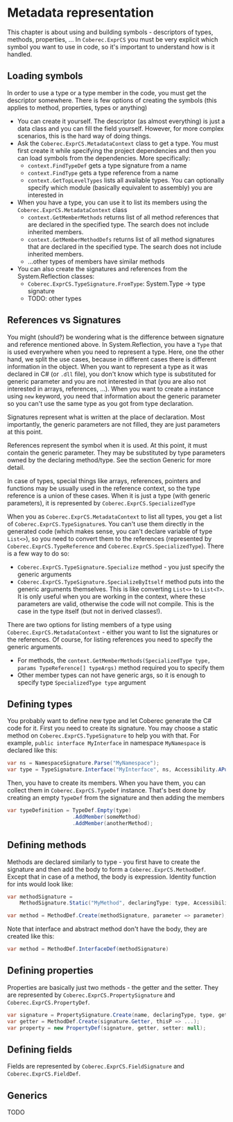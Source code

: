 # Metadata representation

This chapter is about using and building symbols - descriptors of types, methods, properties, ... In `Coberec.ExprCS` you must be very explicit which symbol you want to use in code, so it's important to understand how is it handled.


## Loading symbols

In order to use a type or a type member in the code, you must get the descriptor somewhere. There is few options of creating the symbols (this applies to method, properties, types or anything)
* You can create it yourself. The descriptor (as almost everything) is just a data class and you can fill the field yourself. However, for more complex scenarios, this is the hard way of doing things.
* Ask the `Coberec.ExprCS.MetadataContext` class to get a type. You must first create it while specifying the project dependencies and then you can load symbols from the dependencies. More specifically:
    * `context.FindTypeDef` gets a type signature from a name
    * `context.FindType` gets a type reference from a name
    * `context.GetTopLevelTypes` lists all available types. You can optionally specify which module (basically equivalent to assembly) you are interested in
* When you have a type, you can use it to list its members using the `Coberec.ExprCS.MetadataContext` class
    * `context.GetMemberMethods` returns list of all method references that are declared in the specified type. The search does not include inherited members.
    * `context.GetMemberMethodDefs` returns list of all method signatures that are declared in the specified type. The search does not include inherited members.
    * ...other types of members have similar methods
* You can also create the signatures and references from the System.Reflection classes:
    * `Coberec.ExprCS.TypeSignature.FromType`: System.Type -> type signature
    * TODO: other types


## References vs Signatures

You might (should?) be wondering what is the difference between signature and reference mentioned above. In System.Reflection, you have a `Type` that is used everywhere when you need to represent a type. Here, one the other hand, we split the use cases, because in different cases there is different information in the object. When you want to represent a type as it was declared in C# (or `.dll` file), you don't know which type is substituted for generic parameter and you are not interested in that (you are also not interested in arrays, references, ...). When you want to create a instance using `new` keyword, you need that information about the generic parameter so you can't use the same type as you got from type declaration.

Signatures represent what is written at the place of declaration. Most importantly, the generic parameters are not filled, they are just parameters at this point.

References represent the symbol when it is used. At this point, it must contain the generic parameter. They may be substituted by type parameters owned by the declaring method/type. See the section Generic for more detail.

In case of types, special things like arrays, references, pointers and functions may be usually used in the reference context, so the type reference is a union of these cases. When it is just a type (with generic parameters), it is represented by `Coberec.ExprCS.SpecializedType`

When you as `Coberec.ExprCS.MetadataContext` to list all types, you get a list of `Coberec.ExprCS.TypeSignature`s. You can't use them directly in the generated code (which makes sense, you can't declare variable of type `List<>`), so you need to convert them to the references (represented by `Coberec.ExprCS.TypeReference` and `Coberec.ExprCS.SpecializedType`). There is a few way to do so:
* `Coberec.ExprCS.TypeSignature.Specialize` method - you just specify the generic arguments
* `Coberec.ExprCS.TypeSignature.SpecializeByItself` method puts into the generic arguments themselves. This is like converting `List<>` to `List<T>`. It is only useful when you are working in the context, where these parameters are valid, otherwise the code will not compile. This is the case in the type itself (but not in derived classes!).

There are two options for listing members of a type using `Coberec.ExprCS.MetadataContext` - either you want to list the signatures or the references. Of course, for listing references you need to specify the generic arguments.
* For methods, the `context.GetMemberMethods(SpecializedType type, params TypeReference[] typeArgs)` method required you to specify them
* Other member types can not have generic args, so it is enough to specify type `SpecializedType type` argument

## Defining types

You probably want to define new type and let Coberec generate the C# code for it. First you need to create its signature. You may choose a static method on `Coberec.ExprCS.TypeSignature` to help you with that. For example, `public interface MyInterface` in namespace `MyNamespace` is declared like this:

```csharp
var ns = NamespaceSignature.Parse("MyNamespace");
var type = TypeSignature.Interface("MyInterface", ns, Accessibility.APublic);
```

Then, you have to create its members. When you have them, you can collect them in `Coberec.ExprCS.TypeDef` instance. That's best done by creating an empty `TypeDef` from the signature and then adding the members

```csharp
var typeDefinition = TypeDef.Empty(type)
                     .AddMember(someMethod)
                     .AddMember(anotherMethod);
```

## Defining methods

Methods are declared similarly to type - you first have to create the signature and then add the body to form a `Coberec.ExprCS.MethodDef`. Except that in case of a method, the body is expression. Identity function for ints would look like:

```csharp
var methodSignature =
    MethodSignature.Static("MyMethod", declaringType: type, Accessibility.APublic, returnType: TypeSignature.Int32, new MethodParameter(TypeSignature.Int32, "a"));

var method = MethodDef.Create(methodSignature, parameter => parameter);
```

Note that interface and abstract method don't have the body, they are created like this:

```csharp
var method = MethodDef.InterfaceDef(methodSignature)
```

## Defining properties

Properties are basically just two methods - the getter and the setter. They are represented by `Coberec.ExprCS.PropertySignature` and `Coberec.ExprCS.PropertyDef`.

```csharp
var signature = PropertySignature.Create(name, declaringType, type, getter: Accessibility.APublic, setter: null, isStatic: false);
var getter = MethodDef.Create(signature.Getter, thisP => ...);
var property = new PropertyDef(signature, getter, setter: null);
```

## Defining fields

Fields are represented by `Coberec.ExprCS.FieldSignature` and `Coberec.ExprCS.FieldDef`.

## Generics

TODO
